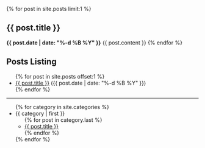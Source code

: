 {% for post in site.posts limit:1 %}
  <h2>{{ post.title }}</h2>
  <span><strong>{{ post.date | date: "%-d %B %Y" }}</strong></span>
  {{ post.content }}
{% endfor %}

<h2>Posts Listing</h2>
<ul>
  {% for post in site.posts offset:1 %}
    <li>
      <a href="{{ post.url }}">{{ post.title }}</a> ({{ post.date | date: "%-d %B %Y" }})
    </li>
  {% endfor %}
</ul>

<hr />
<ul>
{% for category in site.categories %}
  <li><a name="{{ category | first }}">{{ category | first }}</a>
    <ul>
    {% for post in category.last %}
      <li><a href="{{ post.url }}">{{ post.title }}</a></li>
    {% endfor %}
    </ul>
  </li>
{% endfor %}
</ul>